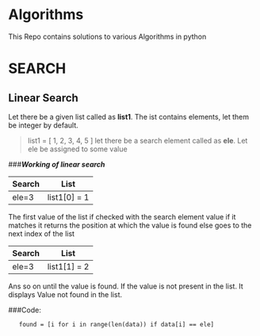 # Algorithms
This Repo contains solutions to various Algorithms in python     
# SEARCH  
## Linear Search  

Let there be a given list called as **list1**. The ist contains elements, let them be integer by default.  
>list1 = [ 1, 2, 3, 4, 5 ]
>let there be a search element called as **ele**. Let ele be assigned to some value  
 
###***Working of linear search***

Search        | List 
------------- | -------------
ele=3         | list1[0] = 1
 
 The first value of the list if checked with the search element value if it matches it returns the position at which the value is found else goes to the next index of the list  

  Search        | List 
------------- | -------------
ele=3         | list1[1] = 2  
  
  
 Ans so on until the value is found. If the value is not present in the list. It displays Value not found in the list.
 
 ###Code:
 ```buildoutcfg
    found = [i for i in range(len(data)) if data[i] == ele]
```
 
